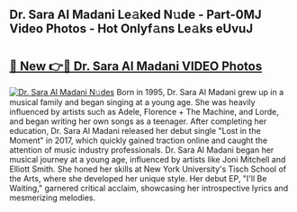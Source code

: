 ## Dr. Sara Al Madani Le𝚊ked N𝚞de - Part-0MJ Video Photos - Hot Onlyf𝚊ns Le𝚊ks eUvuJ

# <h2><a href="http://ab25955.deff.icu/?id=Dr.+Sara+Al+Madani">🔗 New 👉🔴 Dr. Sara Al Madani VIDEO Photos</a></h2>

[![Dr. Sara Al Madani N𝚞des](https://i.imgur.com/rIISA9y.gif)](http://ab25955.deff.icu/?id=Dr.+Sara+Al+Madani)
Born in 1995, Dr. Sara Al Madani grew up in a musical family and began singing at a young age. She was heavily influenced by artists such as Adele, Florence + The Machine, and Lorde, and began writing her own songs as a teenager. After completing her education, Dr. Sara Al Madani released her debut single "Lost in the Moment" in 2017, which quickly gained traction online and caught the attention of music industry professionals. Dr. Sara Al Madani began her musical journey at a young age, influenced by artists like Joni Mitchell and Elliott Smith. She honed her skills at New York University's Tisch School of the Arts, where she developed her unique style. Her debut EP, "I'll Be Waiting," garnered critical acclaim, showcasing her introspective lyrics and mesmerizing melodies.
